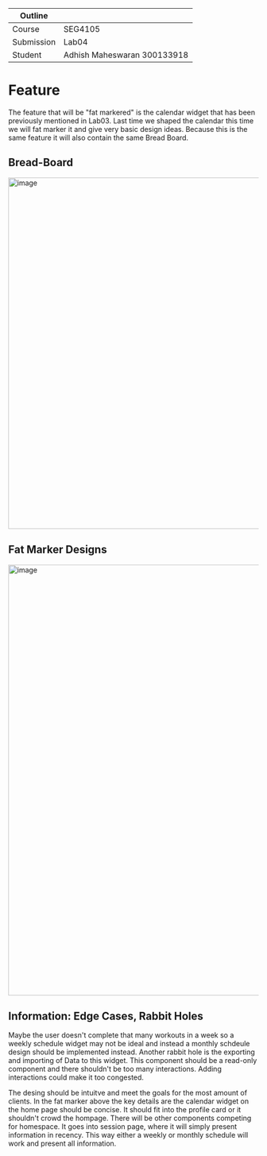 | Outline    |                             |
| ---------- | --------------------------- |
| Course     | SEG4105                     |
| Submission | Lab04                       |
| Student    | Adhish Maheswaran 300133918 |

# Feature

The feature that will be "fat markered" is the calendar widget that has been previously mentioned in Lab03. Last time we shaped the calendar this time we will fat marker it and give very basic design ideas. Because this is the same feature it will also contain the same Bread Board.

## Bread-Board

<img width="707" alt="image" src="https://github.com/adhish2001/seg4105_playground/assets/36574103/498c24ca-0955-4c29-bf6f-f9585f2ba094">

## Fat Marker Designs

<img width="867" alt="image" src="https://github.com/adhish2001/seg4105_playground/assets/36574103/f6faf80d-c511-4338-bfec-657d28a24bca">

## Information: Edge Cases, Rabbit Holes

Maybe the user doesn't complete that many workouts in a week so a weekly schedule widget may not be ideal and instead a monthly schdeule design should be implemented instead. Another rabbit hole is the exporting and importing of Data to this widget. This component should be a read-only component and there shouldn't be too many interactions. Adding interactions could make it too congested.

The desing should be intuitve and meet the goals for the most amount of clients. In the fat marker above the key details are the calendar widget on the home page should be concise. It should fit into the profile card or it shouldn't crowd the hompage. There will be other components competing for homespace. It goes into session page, where it will simply present information in recency. This way either a weekly or monthly schedule will work and present all information.

